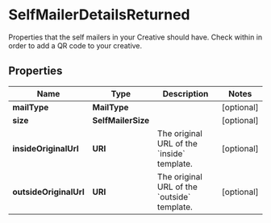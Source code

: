 

# SelfMailerDetailsReturned

Properties that the self mailers in your Creative should have. Check within in order to add a QR code to your creative.

## Properties

| Name | Type | Description | Notes |
|------------ | ------------- | ------------- | -------------|
|**mailType** | **MailType** |  |  [optional] |
|**size** | **SelfMailerSize** |  |  [optional] |
|**insideOriginalUrl** | **URI** | The original URL of the &#x60;inside&#x60; template. |  [optional] |
|**outsideOriginalUrl** | **URI** | The original URL of the &#x60;outside&#x60; template. |  [optional] |



